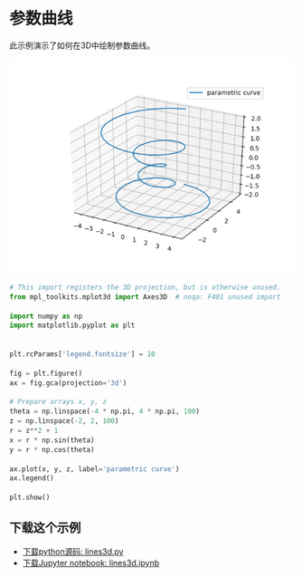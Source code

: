 # 参数曲线

此示例演示了如何在3D中绘制参数曲线。

![参数曲线示例](/static/images/gallery/sphx_glr_lines3d_001.png)

```python
# This import registers the 3D projection, but is otherwise unused.
from mpl_toolkits.mplot3d import Axes3D  # noqa: F401 unused import

import numpy as np
import matplotlib.pyplot as plt


plt.rcParams['legend.fontsize'] = 10

fig = plt.figure()
ax = fig.gca(projection='3d')

# Prepare arrays x, y, z
theta = np.linspace(-4 * np.pi, 4 * np.pi, 100)
z = np.linspace(-2, 2, 100)
r = z**2 + 1
x = r * np.sin(theta)
y = r * np.cos(theta)

ax.plot(x, y, z, label='parametric curve')
ax.legend()

plt.show()
```

## 下载这个示例
            
- [下载python源码: lines3d.py](https://matplotlib.org/_downloads/lines3d.py)
- [下载Jupyter notebook: lines3d.ipynb](https://matplotlib.org/_downloads/lines3d.ipynb)